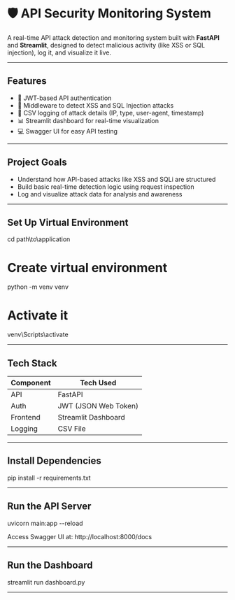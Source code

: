 # 🛡️ API Security Monitoring System

A real-time API attack detection and monitoring system built with **FastAPI** and **Streamlit**, designed to detect malicious activity (like XSS or SQL injection), log it, and visualize it live.

---

## Features

- 🔐 JWT-based API authentication
- 🧼 Middleware to detect XSS and SQL Injection attacks
- 📁 CSV logging of attack details (IP, type, user-agent, timestamp)
- 📊 Streamlit dashboard for real-time visualization
- 💻 Swagger UI for easy API testing

---

## Project Goals

- Understand how API-based attacks like XSS and SQLi are structured
- Build basic real-time detection logic using request inspection
- Log and visualize attack data for analysis and awareness
  
---

## Set Up Virtual Environment
cd path\to\application

# Create virtual environment
python -m venv venv

# Activate it
venv\Scripts\activate

---

## Tech Stack

| Component | Tech Used            |
|----------|----------------------|
| API      | FastAPI              |
| Auth     | JWT (JSON Web Token) |
| Frontend | Streamlit Dashboard  |
| Logging  | CSV File             |

---

## Install Dependencies


pip install -r requirements.txt

---

## Run the API Server

uvicorn main:app --reload

Access Swagger UI at: http://localhost:8000/docs

---

## Run the Dashboard

streamlit run dashboard.py

---







